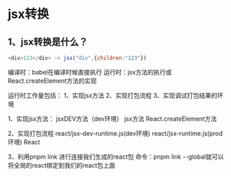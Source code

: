# jsx转换
## 1、jsx转换是什么？
```js
<div>123</div> -> jsx("div",{children:"123"})
```
编译时：babel在编译时候直接执行
运行时：jsx方法的执行或React.createElement方法的实现

运行时工作量包括：
1、实现jsx方法
2、实现打包流程
3、实现调试打包结果的环境


1、实现jsx方法：
jsxDEV方法（dev环境）
jsx方法
React.createElement方法

2、实现打包流程
    react/jsx-dev-runtime.js(dev环境)
    react/jsx-runtime.js(prod环境)
    React

3、利用pnpm link 进行连接我们生成的react包
    命令：pnpm link --global就可以将全局的react绑定到我们的react包上面